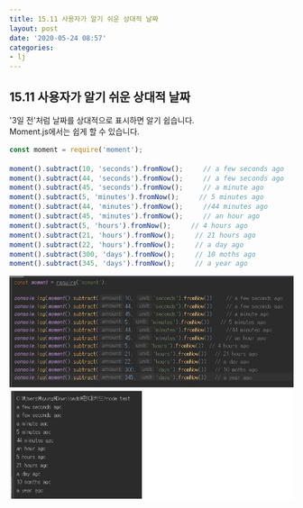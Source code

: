 ```yaml
---
title: 15.11 사용자가 알기 쉬운 상대적 날짜
layout: post
date: '2020-05-24 08:57'
categories:
- lj
---
```


## 15.11 사용자가 알기 쉬운 상대적 날짜

'3일 전'처럼 날짜를 상대적으로 표시하면 알기 쉽습니다.  
Moment.js에서는 쉽게 할 수 있습니다.

```javascript
const moment = require('moment');

moment().subtract(10, 'seconds').fromNow();     // a few seconds ago
moment().subtract(44, 'seconds').fromNow();     // a few seconds ago
moment().subtract(45, 'seconds').fromNow();     // a minute ago
moment().subtract(5, 'minutes').fromNow();     // 5 minutes ago
moment().subtract(44, 'minutes').fromNow();     //44 minutes ago
moment().subtract(45, 'minutes').fromNow();     // an hour ago
moment().subtract(5, 'hours').fromNow();     // 4 hours ago
moment().subtract(21, 'hours').fromNow();     // 21 hours ago
moment().subtract(22, 'hours').fromNow();     // a day ago
moment().subtract(300, 'days').fromNow();     // 10 moths ago
moment().subtract(345, 'days').fromNow();     // a year ago
```

![](/static/img/learningjs/image148.jpg)